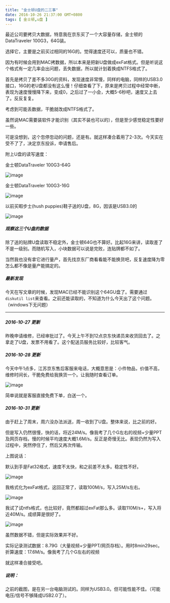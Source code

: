 ```yaml
---
title: "金士顿U盘的二三事"
date: 2016-10-26 21:37:00 GMT+0800
tags: [ 金士顿,u盘 ]
---
```


最近公司要拷贝大数据，特意我在京东买了一个大容量存储，金士顿的DataTraveler 100G3，64G装。

选择它，主要是之前买过相同的16G的。觉得速度还可以，质量也不错。

<!-- truncate -->

因为有时候会用到MAC拷数据，所以本来是把新U盘做成exFat格式。但是听说这个格式有一定几率会出问题，丢失数据，所以就计划着换成NTFS格式了。

首先是拷贝了差不多30G的资料，发现速度非常慢，同样的电脑，同样的USB3.0接口，16G的老U盘都没有这么慢！仔细查看了下，原来是拷贝过程中经常中断，表现为速度慢慢降下来，变成0，之后过了一小会，大概5-6秒吧，速度又上去了。反反复复。

考虑到可能丢数据，干脆就改成NTFS格式了。

虽然说MAC需要装软件才能识别（其实不装也可以的），但是至少感觉稳定性要好一些。

可是没想到，这个忽停忽动的问题，还是有。就这样凑合着用了2-3次。今天实在受不了了，决定京东投诉，申请售后。

附上U盘的读写速度：

金士顿DataTraveler 100G3-64G

![image](./assets2016/2016-10-26-kingston64.png)

金士顿DataTraveler 100G3-16G

![image](./assets2016/2016-10-26-kingston16.png)

以前买暇步士(hush puppies)鞋子送的U盘，8G，因该是USB3.0的

![image](./assets2016/2016-10-26-other.png)

##### 观察这三个U盘的数据

除了送的贴牌U盘读取不稳定外，金士顿64G也不算好。比起16G来讲，读取差了不是一级别。而随机写入，小块数据可以说是完败，连贴牌都不如了。

当然我也没有拿它进行量产，首先找京东厂商看看能不能换货吧，反复速度降为零怎么都不像是量产能搞定的。

##### 最新发现

今天在写文章的时候，发现MAC已经不能识别这个64GU盘了。需要通过`diskutil list`来查看。之前还能读取的，不知道为什么今天出了这个问题。（windows下无问题）

--------

##### 2016-10-27 更新

昨晚申请维修，已经审批过了。今天上午不到12点京东快递员来收货回去了。之拿走了U盘，发票不用看了。这个配送员服务比较好，比较客气。

##### 2016-10-28 更新

今天中午1点多，江苏京东售后客服来电话，大概意思是：小件物品，价值不高，维修时间长，干脆免费给我换货一个。让我随时查看订单。

![image](./assets2016/2016-10-28-kingston-jd.png)

简单说就是客服直接免费下单，白送一个。

##### 2016-10-31 更新

由于赶上了周末，周六没办法派送，周一收到了U盘。整体来说，比之前的好。

但是写入仍然很慢，快的话，将近24M/s。像我考了几个G左右的视频+少量PPT及网页存档，慢的时候平均速度大概1.6M/s。反正是奇慢无比。表现仍然为写入过程中，突然停住了，然后又再次传输。

上图说话：

默认到手是Fat32格式，速度不太快，和之前差不太多。稳定性不好。

![image](./assets2016/2016-10-31-kingston64-fat32.png)

我格式化为exFat格式，这回正常了，读取100M/s，写入25M/s左右。

![image](./assets2016/2016-10-31-kingston64-exfat.png)

我试了试ntfs格式，也比较好，竟然都超过exFat那么多。读取110M/s+，写入将近40M/s。成绩算是很好了。

![image](./assets2016/2016-10-31-kingston64-ntfs.png)

虽然数据不错，但是实际效果并不好。

实际记录测试数据：8.79G（大量视频+少量PPT/网页存档）。用时8min29sec。折算速度：17.6M/s。像我考了几个G左右的视频

就这样凑合接受吧。

##### 说明：

之前的截图，是在另一台电脑测试的。同样为USB3.0。但可能性能不佳。（可能电压/信号不够降成USB2.0了）。
